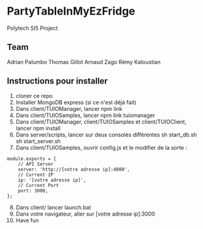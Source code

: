 # PartyTableInMyEzFridge
Polytech SI5 Project

## Team

Adrian Palumbo
Thomas Gillot
Arnaud Zago
Rémy Kaloustian

## Instructions pour installer
1) cloner ce repo
2) Installer MongoDB express (si ce n'est déjà fait)
3) Dans client/TUIOManager, lancer npm link
4) Dans client/TUIOSamples, lancer npm link tuiomanager
5) Dans client/TUIOManager, client/TUIOSamples et client/TUIOClient, lancer npm install
6) Dans server/scripts, lancer sur deux consoles différentes
sh start_db.sh
sh start_server.sh
7) Dans client/TUIOSamples, ouvrir config.js et le modifier de la sorte : 

```
module.exports = {
    // API Server
    server: 'http://[votre adresse ip]:4000',
    // Current IP
    ip: '[votre adresse ip]',
    // Current Port
    port: 3000,
};
```


8) Dans client/ lancer launch.bat
9) Dans votre navigateur, aller sur [votre adresse ip]:3000
10) Have fun


